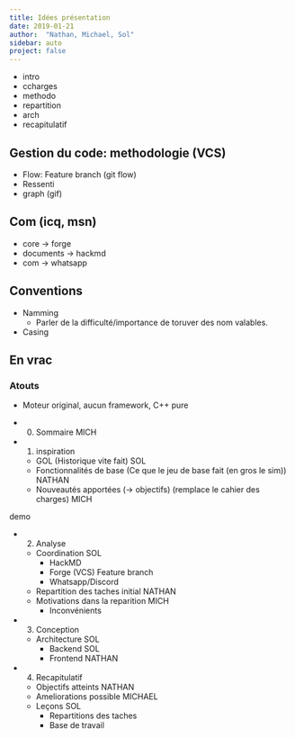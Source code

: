 ```yaml
---
title: Idées présentation
date: 2019-01-21
author:  "Nathan, Michael, Sol"
sidebar: auto
project: false
---
```



* intro
* ccharges
* methodo
* repartition
* arch
* recapitulatif


##  Gestion du code: methodologie (VCS) 

* Flow: Feature branch (git flow)
* Ressenti
* graph  (gif)

## Com (icq, msn)
* core -> forge
* documents -> hackmd
* com -> whatsapp

## Conventions

* Namming
  * Parler de la difficulté/importance de toruver des nom valables.
* Casing


## En vrac

### Atouts
* Moteur original, aucun framework, C++ pure



* 0. Sommaire MICH

* 1. inspiration 
  * GOL (Historique vite fait) SOL
  * Fonctionnalités de base (Ce que le jeu de base fait (en gros le sim)) NATHAN
  * Nouveautés apportées (-> objectifs) (remplace le cahier des charges) MICH

demo

* 2. Analyse
  * Coordination SOL
    * HackMD
    * Forge (VCS) Feature branch
    * Whatsapp/Discord
  * Repartition des taches initial NATHAN
  * Motivations dans la reparition MICH
    * Inconvénients 

* 3. Conception 
  * Architecture SOL
    * Backend SOL
    * Frontend NATHAN

* 4. Recapitulatif
    * Objectifs atteints NATHAN
    * Ameliorations possible MICHAEL
    * Leçons SOL
      * Repartitions des taches
      * Base de travail


  


